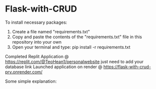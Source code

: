 # Flask-with-CRUD

To install necessary packages:
  1. Create a file named "requirements.txt"
  2. Copy and paste the contents of the "requirements.txt" file in this repository into your own
  3. Open your terminal and type: pip install -r requirements.txt

Completed Replit Application @ https://replit.com/@TeoHean1/personalwebsite just need to add your database link
Launched application on render @ https://flask-with-crud-prv.onrender.com/
     
Some simple explanation:
